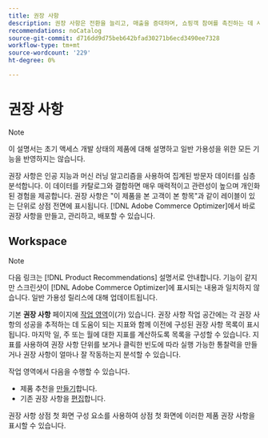 ```yaml
---
title: 권장 사항
description: 권장 사항은 전환을 늘리고, 매출을 증대하며, 쇼핑객 참여를 촉진하는 데 사용할 수 있는 강력한 마케팅 도구입니다.
recommendations: noCatalog
source-git-commit: d716dd9d75beb642bfad30271b6ecd3490ee7328
workflow-type: tm+mt
source-wordcount: '229'
ht-degree: 0%

---
```


# 권장 사항

>[!NOTE]
>
>이 설명서는 초기 액세스 개발 상태의 제품에 대해 설명하고 일반 가용성을 위한 모든 기능을 반영하지는 않습니다.

권장 사항은 인공 지능과 머신 러닝 알고리즘을 사용하여 집계된 방문자 데이터를 심층 분석합니다. 이 데이터를 카탈로그와 결합하면 매우 매력적이고 관련성이 높으며 개인화된 경험을 제공합니다. 권장 사항은 &quot;이 제품을 본 고객이 본 항목&quot;과 같이 레이블이 있는 단위로 상점 전면에 표시됩니다. [!DNL Adobe Commerce Optimizer]에서 바로 권장 사항을 만들고, 관리하고, 배포할 수 있습니다.

## Workspace

>[!NOTE]
>
>다음 링크는 [!DNL Product Recommendations] 설명서로 안내합니다. 기능이 같지만 스크린샷이 [!DNL Adobe Commerce Optimizer]에 표시되는 내용과 일치하지 않습니다. 일반 가용성 릴리스에 대해 업데이트됩니다.

기본 **권장 사항** 페이지에 [작업 영역](../../product-recommendations/workspace.md)이(가) 있습니다. 권장 사항 작업 공간에는 각 권장 사항의 성공을 추적하는 데 도움이 되는 지표와 함께 이전에 구성된 권장 사항 목록이 표시됩니다. 마지막 일, 주 또는 월에 대한 지표를 계산하도록 목록을 구성할 수 있습니다. 지표를 사용하여 권장 사항 단위를 보거나 클릭한 빈도에 따라 실행 가능한 통찰력을 만들거나 권장 사항이 얼마나 잘 작동하는지 분석할 수 있습니다.

작업 영역에서 다음을 수행할 수 있습니다.

- 제품 추천을 [만들기](../../product-recommendations/create.md)합니다.
- 기존 권장 사항을 [편집](../../product-recommendations/edit.md)합니다.

권장 사항 상점 첫 화면 구성 요소를 사용하여 상점 첫 화면에 이러한 제품 권장 사항을 표시할 수 있습니다.
